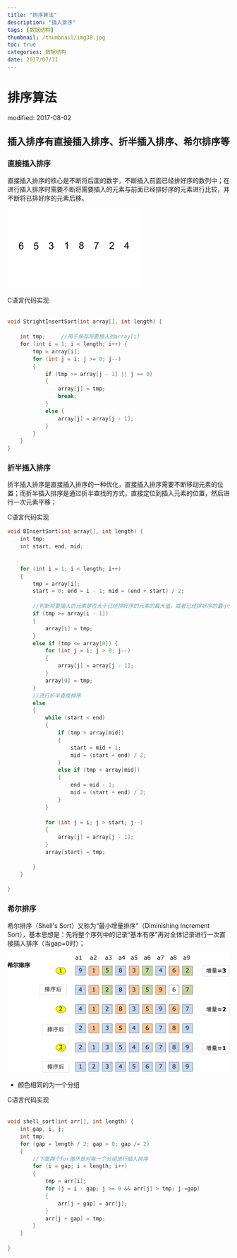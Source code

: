 ```yaml
---
title: "排序算法"
description: "插入排序"
tags: [数据结构]
thumbnail: /thumbnail/img38.jpg
toc: true
categories: 数据结构
date: 2017/07/31
---
```


# 排序算法
modified: 2017-08-02

## 插入排序有直接插入排序、折半插入排序、希尔排序等
<!--more-->
### 直接插入排序

直接插入排序的核心是不断将后面的数字，不断插入前面已经排好序的数列中；在进行插入排序时需要不断将需要插入的元素与前面已经排好序的元素进行比较，并不断将已排好序的元素后移。

![](/public/img/DataStructure/insertsort.gif)


C语言代码实现

```c

void StrightInsertSort(int array[], int length) {

	int tmp;     //用于保存将要插入的array[i]
	for (int i = 1; i < length; i++) {
		tmp = array[i];
		for (int j = i; j >= 0; j--)
		{
			if (tmp >= array[j - 1] || j == 0)
			{
				array[j] = tmp;
				break;
			}
			else {
				array[j] = array[j - 1];
			}
		}
	}
}

```

### 折半插入排序

折半插入排序是直接插入排序的一种优化，直接插入排序需要不断移动元素的位置；而折半插入排序是通过折半查找的方式，直接定位到插入元素的位置，然后进行一次元素平移；

C语言代码实现

```c
void BInsertSort(int array[], int length) {
	int tmp;
	int start, end, mid;


	for (int i = 1; i < length; i++)
	{
		tmp = array[i];
		start = 0; end = i - 1; mid = (end + start) / 2;

		//判断将要插入的元素是否大于已经排好序的元素的最大值，或者已经排好序的最小值
		if (tmp >= array[i - 1])
		{
			array[i] = tmp;
		}
		else if (tmp <= array[0]) {
			for (int j = i; j > 0; j--)
			{
				array[j] = array[j - 1];
			}
			array[0] = tmp;
		}
        //进行折半查找排序
		else
		{
			while (start < end)
			{
				if (tmp > array[mid])
				{
					start = mid + 1;
					mid = (start + end) / 2;
				}
				else if (tmp < array[mid])
				{
					end = mid - 1;
					mid = (start + end) / 2;
				}
			}

			for (int j = i; j > start; j--)
			{
				array[j] = array[j - 1];
			}
			array[start] = tmp;

		}
	}

}

```


### 希尔排序

希尔排序（Shell's Sort）又称为“最小增量排序”（Diminishing Increment Sort），基本思想是：先将整个序列中的记录“基本有序”再对全体记录进行一次直接插入排序（当gap=0时）；


![](/public/img/DataStructure/001.png)


* 颜色相同的为一个分组

C语言代码实现

```c

void shell_sort(int arr[], int length) {
	int gap, i, j;
	int tmp;
	for (gap = length / 2; gap > 0; gap /= 2)
	{
        //下面两个for循环是对每一个分组进行插入排序
		for (i = gap; i < length; i++)
		{
			tmp = arr[i];
			for (j = i - gap; j >= 0 && arr[j] > tmp; j-=gap)
			{
				arr[j + gap] = arr[j];
			}
			arr[j + gap] = tmp;
		}
	}

}

```